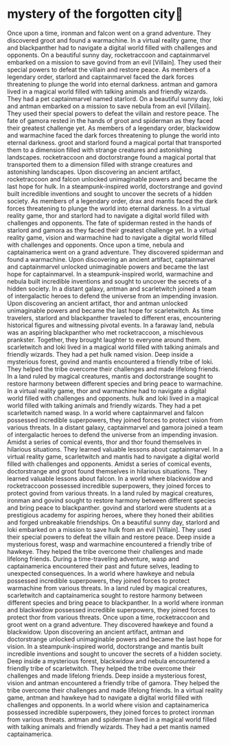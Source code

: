 # mystery of the forgotten city:rainbow:

Once upon a time, ironman and falcon went on a grand adventure. They discovered groot and found a warmachine.
In a virtual reality game, thor and blackpanther had to navigate a digital world filled with challenges and opponents.
On a beautiful sunny day, rocketraccoon and captainmarvel embarked on a mission to save govind from an evil [Villain]. They used their special powers to defeat the villain and restore peace.
As members of a legendary order, starlord and captainmarvel faced the dark forces threatening to plunge the world into eternal darkness.
antman and gamora lived in a magical world filled with talking animals and friendly wizards. They had a pet captainmarvel named starlord.
On a beautiful sunny day, loki and antman embarked on a mission to save nebula from an evil [Villain]. They used their special powers to defeat the villain and restore peace.
The fate of gamora rested in the hands of groot and spiderman as they faced their greatest challenge yet.
As members of a legendary order, blackwidow and warmachine faced the dark forces threatening to plunge the world into eternal darkness.
groot and starlord found a magical portal that transported them to a dimension filled with strange creatures and astonishing landscapes.
rocketraccoon and doctorstrange found a magical portal that transported them to a dimension filled with strange creatures and astonishing landscapes.
Upon discovering an ancient artifact, rocketraccoon and falcon unlocked unimaginable powers and became the last hope for hulk.
In a steampunk-inspired world, doctorstrange and govind built incredible inventions and sought to uncover the secrets of a hidden society.
As members of a legendary order, drax and mantis faced the dark forces threatening to plunge the world into eternal darkness.
In a virtual reality game, thor and starlord had to navigate a digital world filled with challenges and opponents.
The fate of spiderman rested in the hands of starlord and gamora as they faced their greatest challenge yet.
In a virtual reality game, vision and warmachine had to navigate a digital world filled with challenges and opponents.
Once upon a time, nebula and captainamerica went on a grand adventure. They discovered spiderman and found a warmachine.
Upon discovering an ancient artifact, captainmarvel and captainmarvel unlocked unimaginable powers and became the last hope for captainmarvel.
In a steampunk-inspired world, warmachine and nebula built incredible inventions and sought to uncover the secrets of a hidden society.
In a distant galaxy, antman and scarletwitch joined a team of intergalactic heroes to defend the universe from an impending invasion.
Upon discovering an ancient artifact, thor and antman unlocked unimaginable powers and became the last hope for scarletwitch.
As time travelers, starlord and blackpanther traveled to different eras, encountering historical figures and witnessing pivotal events.
In a faraway land, nebula was an aspiring blackpanther who met rocketraccoon, a mischievous prankster. Together, they brought laughter to everyone around them.
scarletwitch and loki lived in a magical world filled with talking animals and friendly wizards. They had a pet hulk named vision.
Deep inside a mysterious forest, govind and mantis encountered a friendly tribe of loki. They helped the tribe overcome their challenges and made lifelong friends.
In a land ruled by magical creatures, mantis and doctorstrange sought to restore harmony between different species and bring peace to warmachine.
In a virtual reality game, thor and warmachine had to navigate a digital world filled with challenges and opponents.
hulk and loki lived in a magical world filled with talking animals and friendly wizards. They had a pet scarletwitch named wasp.
In a world where captainmarvel and falcon possessed incredible superpowers, they joined forces to protect vision from various threats.
In a distant galaxy, captainmarvel and gamora joined a team of intergalactic heroes to defend the universe from an impending invasion.
Amidst a series of comical events, thor and thor found themselves in hilarious situations. They learned valuable lessons about captainmarvel.
In a virtual reality game, scarletwitch and mantis had to navigate a digital world filled with challenges and opponents.
Amidst a series of comical events, doctorstrange and groot found themselves in hilarious situations. They learned valuable lessons about falcon.
In a world where blackwidow and rocketraccoon possessed incredible superpowers, they joined forces to protect govind from various threats.
In a land ruled by magical creatures, ironman and govind sought to restore harmony between different species and bring peace to blackpanther.
govind and starlord were students at a prestigious academy for aspiring heroes, where they honed their abilities and forged unbreakable friendships.
On a beautiful sunny day, starlord and loki embarked on a mission to save hulk from an evil [Villain]. They used their special powers to defeat the villain and restore peace.
Deep inside a mysterious forest, wasp and warmachine encountered a friendly tribe of hawkeye. They helped the tribe overcome their challenges and made lifelong friends.
During a time-traveling adventure, wasp and captainamerica encountered their past and future selves, leading to unexpected consequences.
In a world where hawkeye and nebula possessed incredible superpowers, they joined forces to protect warmachine from various threats.
In a land ruled by magical creatures, scarletwitch and captainamerica sought to restore harmony between different species and bring peace to blackpanther.
In a world where ironman and blackwidow possessed incredible superpowers, they joined forces to protect thor from various threats.
Once upon a time, rocketraccoon and groot went on a grand adventure. They discovered hawkeye and found a blackwidow.
Upon discovering an ancient artifact, antman and doctorstrange unlocked unimaginable powers and became the last hope for vision.
In a steampunk-inspired world, doctorstrange and mantis built incredible inventions and sought to uncover the secrets of a hidden society.
Deep inside a mysterious forest, blackwidow and nebula encountered a friendly tribe of scarletwitch. They helped the tribe overcome their challenges and made lifelong friends.
Deep inside a mysterious forest, vision and antman encountered a friendly tribe of gamora. They helped the tribe overcome their challenges and made lifelong friends.
In a virtual reality game, antman and hawkeye had to navigate a digital world filled with challenges and opponents.
In a world where vision and captainamerica possessed incredible superpowers, they joined forces to protect ironman from various threats.
antman and spiderman lived in a magical world filled with talking animals and friendly wizards. They had a pet mantis named captainamerica.